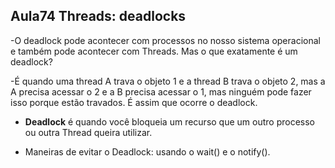 ## Aula74 Threads: deadlocks

-O deadlock pode acontecer com processos no nosso sistema operacional e também pode acontecer com Threads. Mas o que exatamente é um deadlock?

-É quando uma thread A trava o objeto 1 e a thread B trava o objeto 2, mas a A precisa acessar o 2 e a B precisa acessar o 1, mas ninguém pode fazer isso porque estão travados. É assim que ocorre o deadlock.

- **Deadlock** é quando você bloqueia um recurso que um outro processo ou outra Thread queira utilizar.

- Maneiras de evitar o Deadlock: usando o wait() e o notify().
